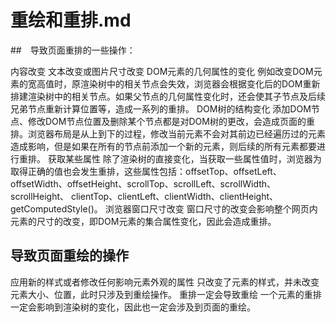# 重绘和重排.md

##　导致页面重排的一些操作：

内容改变
文本改变或图片尺寸改变
DOM元素的几何属性的变化
例如改变DOM元素的宽高值时，原渲染树中的相关节点会失效，浏览器会根据变化后的DOM重新排建渲染树中的相关节点。如果父节点的几何属性变化时，还会使其子节点及后续兄弟节点重新计算位置等，造成一系列的重排。
DOM树的结构变化
添加DOM节点、修改DOM节点位置及删除某个节点都是对DOM树的更改，会造成页面的重排。浏览器布局是从上到下的过程，修改当前元素不会对其前边已经遍历过的元素造成影响，但是如果在所有的节点前添加一个新的元素，则后续的所有元素都要进行重排。
获取某些属性
除了渲染树的直接变化，当获取一些属性值时，浏览器为取得正确的值也会发生重排，这些属性包括：offsetTop、offsetLeft、 offsetWidth、offsetHeight、scrollTop、scrollLeft、scrollWidth、scrollHeight、 clientTop、clientLeft、clientWidth、clientHeight、getComputedStyle()。
浏览器窗口尺寸改变
窗口尺寸的改变会影响整个网页内元素的尺寸的改变，即DOM元素的集合属性变化，因此会造成重排。

## 导致页面重绘的操作

应用新的样式或者修改任何影响元素外观的属性
只改变了元素的样式，并未改变元素大小、位置，此时只涉及到重绘操作。
重排一定会导致重绘
一个元素的重排一定会影响到渲染树的变化，因此也一定会涉及到页面的重绘。